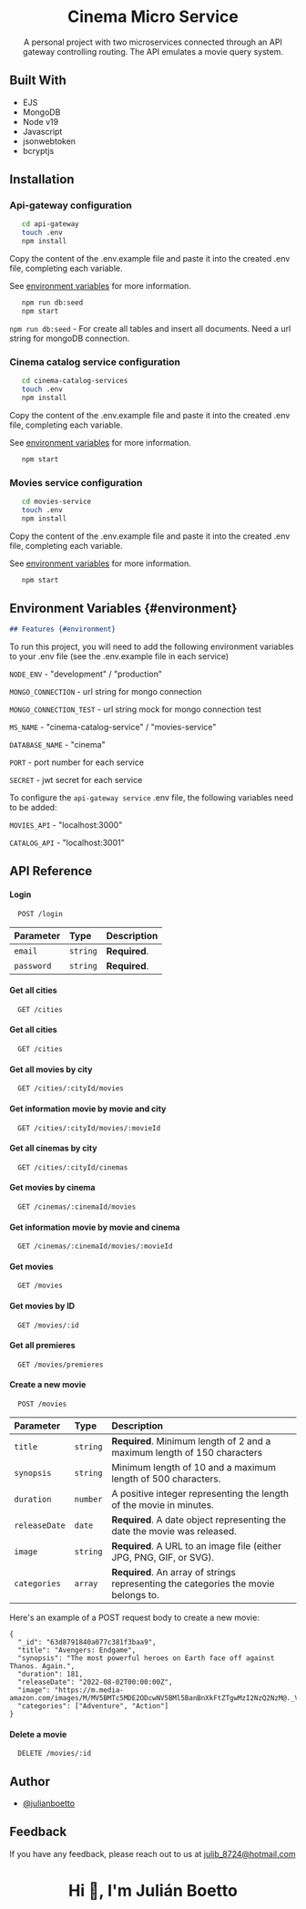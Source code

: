 <h1 align="center">Cinema Micro Service</h1>

<p align="center">A personal project with two microservices connected through an API
gateway controlling routing. The API emulates a movie query system.</p>

## Built With

- EJS
- MongoDB
- Node v19
- Javascript
- jsonwebtoken
- bcryptjs

## Installation

### Api-gateway configuration

```bash
   cd api-gateway
   touch .env
   npm install
```

Copy the content of the .env.example file and paste it into the created .env file, completing each variable.

See [environment variables](#environment) for more information.

```bash
   npm run db:seed
   npm start
```

`npm run db:seed` - For create all tables and insert all documents. Need a url string for mongoDB connection.

### Cinema catalog service configuration

```bash
   cd cinema-catalog-services
   touch .env
   npm install
```

Copy the content of the .env.example file and paste it into the created .env file, completing each variable.

See [environment variables](#environment) for more information.

```bash
   npm start
```

### Movies service configuration

```bash
   cd movies-service
   touch .env
   npm install
```

Copy the content of the .env.example file and paste it into the created .env file, completing each variable.

See [environment variables](#environment) for more information.

```bash
   npm start
```

## Environment Variables {#environment}


```markdown
## Features {#environment}
```


To run this project, you will need to add the following environment variables to your .env file (see the .env.example file in each service)

`NODE_ENV` - "development" / "production"

`MONGO_CONNECTION` - url string for mongo connection

`MONGO_CONNECTION_TEST` - url string mock for mongo connection test

`MS_NAME` - "cinema-catalog-service" / "movies-service"

`DATABASE_NAME` - "cinema"

`PORT` - port number for each service

`SECRET` - jwt secret for each service

To configure the `api-gateway service` .env file, the following variables need to be added:

`MOVIES_API` - "localhost:3000"

`CATALOG_API` - "localhost:3001"

## API Reference

#### Login

```http
  POST /login
```

| Parameter    | Type       | Description           |
| :----------- | :--------- | :-------------------- |
| `email`    | `string` | **Required**.  |
| `password` | `string` | **Required**.   |

#### Get all cities

```http
  GET /cities
```

#### Get all cities

```http
  GET /cities
```

#### Get all movies by city

```http
  GET /cities/:cityId/movies
```

#### Get information movie by movie and city

```http
  GET /cities/:cityId/movies/:movieId
```

#### Get all cinemas by city

```http
  GET /cities/:cityId/cinemas
```

#### Get movies by cinema

```http
  GET /cinemas/:cinemaId/movies
```

#### Get information movie by movie and cinema

```http
  GET /cinemas/:cinemaId/movies/:movieId
```

#### Get movies

```http
  GET /movies
```

#### Get movies by ID

```http
  GET /movies/:id
```

#### Get all premieres

```http
  GET /movies/premieres
```

#### Create a new movie

```http
  POST /movies
```

| Parameter       | Type       | Description                                                                               |
| :-------------- | :--------- | :---------------------------------------------------------------------------------------- |
| `title`       | `string` | **Required**. Minimum length of 2 and a maximum length of 150 characters            |
| `synopsis`    | `string` | Minimum length of 10 and a maximum length of 500 characters.                              |
| `duration`    | `number` | A positive integer representing the length of the movie in minutes.                       |
| `releaseDate` | `date`   | **Required**. A date object representing the date the movie was released.          |
| `image`       | `string` | **Required**. A URL to an image file (either JPG, PNG, GIF, or SVG).               |
| `categories`  | `array`  | **Required**. An array of strings representing the categories the movie belongs to. |

Here's an example of a POST request body to create a new movie:

```
{
  "_id": "63d8791840a077c381f3baa9",
  "title": "Avengers: Endgame",
  "synopsis": "The most powerful heroes on Earth face off against Thanos. Again.",
  "duration": 181,
  "releaseDate": "2022-08-02T00:00:00Z",
  "image": "https://m.media-amazon.com/images/M/MV5BMTc5MDE2ODcwNV5BMl5BanBnXkFtZTgwMzI2NzQ2NzM@._V1_UX182_CR0,0,182,268_AL_.jpg",
  "categories": ["Adventure", "Action"]
}
```

#### Delete a movie

```http
  DELETE /movies/:id
```

## Author

- [@julianboetto](https://www.github.com/julianboetto)

## Feedback

If you have any feedback, please reach out to us at [julib_8724@hotmail.com](mailto:julib_8724@hotmail.com)

<h1 align="center">Hi 👋, I'm Julián Boetto</h1>
